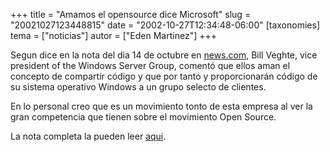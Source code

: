 +++
title = "Amamos el opensource dice Microsoft"
slug = "20021027123448815"
date = "2002-10-27T12:34:48-06:00"
[taxonomies]
tema = ["noticias"]
autor = ["Eden Martinez"]
+++

Segun dice en la nota del dia 14 de octubre en [news.com](news.com.com),
Bill Veghte, vice president of the Windows Server Group, comentó que
ellos aman el concepto de compartir código y que por tanto y
proporcionarán código de su sistema operativo Windows a un grupo selecto
de clientes.

En lo personal creo que es un movimiento tonto de esta empresa al ver la
gran competencia que tienen sobre el movimiento Open Source.

La nota completa la pueden leer
[aqui](http://news.com.com/2009-1001-961354.html).
